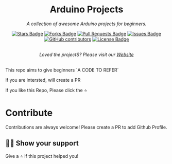 <h1 align="center">Arduino Projects</h1>
<p align="center"><i>A collection of awesome Arduino projects for beginners.</i></p>
<div align="center">
  <a href="https://github.com/CyberJalagam/Arduino_Projects/stargazers"><img src="https://img.shields.io/github/stars/CyberJalagam/Arduino_Projects" alt="Stars Badge"/></a>
<a href="https://github.com/CyberJalagam/Arduino_Projects/network/members"><img src="https://img.shields.io/github/forks/CyberJalagam/Arduino_Projects" alt="Forks Badge"/></a>
<a href="https://github.com/CyberJalagam/Arduino_Projects/pulls"><img src="https://img.shields.io/github/issues-pr/CyberJalagam/Arduino_Projects" alt="Pull Requests Badge"/></a>
<a href="https://github.com/CyberJalagam/Arduino_Projects/issues"><img src="https://img.shields.io/github/issues/CyberJalagam/Arduino_Projects" alt="Issues Badge"/></a>
<a href="https://github.com/CyberJalagam/Arduino_Projects/graphs/contributors"><img alt="GitHub contributors" src="https://img.shields.io/github/contributors/elangosundar/awesome-README-templates?color=2b9348"></a>
<a href="https://github.com/CyberJalagam/Arduino_Projects/blob/main/LICENSE"><img src="https://img.shields.io/github/license/CyberJalagam/Arduino_Projects?color=2b9348" alt="License Badge"/></a>
</div>
<br>
<p align="center"><i>Loved the projectS? Please visit our <a href="https://rbinternationalnet.wixsite.com/rbintnet">Website</a></i></p>
<br>
This repo aims to give beginners `A CODE TO REFER`

If you are intersted, will create a PR

If you like this Repo, Please click the :star:

# Contribute

Contributions are always welcome! Please create a PR to add Github Profile.

## :man_astronaut: Show your support

Give a ⭐️ if this project helped you!
